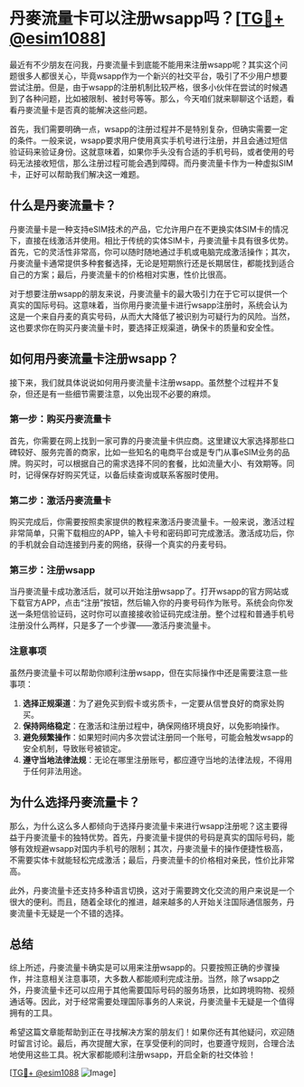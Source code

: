 # 丹麥流量卡可以注册wsapp吗？[[TG💪+ @esim1088](https://t.me/s/esim1088)]

最近有不少朋友在问我，丹麥流量卡到底能不能用来注册wsapp呢？其实这个问题很多人都很关心，毕竟wsapp作为一个新兴的社交平台，吸引了不少用户想要尝试注册。但是，由于wsapp的注册机制比较严格，很多小伙伴在尝试的时候遇到了各种问题，比如被限制、被封号等等。那么，今天咱们就来聊聊这个话题，看看丹麥流量卡是否真的能解决这些问题。

首先，我们需要明确一点，wsapp的注册过程并不是特别复杂，但确实需要一定的条件。一般来说，wsapp要求用户使用真实手机号进行注册，并且会通过短信验证码来验证身份。这就意味着，如果你手头没有合适的手机号码，或者使用的号码无法接收短信，那么注册过程可能会遇到障碍。而丹麥流量卡作为一种虚拟SIM卡，正好可以帮助我们解决这一难题。

## 什么是丹麥流量卡？

丹麥流量卡是一种支持eSIM技术的产品，它允许用户在不更换实体SIM卡的情况下，直接在线激活并使用。相比于传统的实体SIM卡，丹麥流量卡具有很多优势。首先，它的灵活性非常高，你可以随时随地通过手机或电脑完成激活操作；其次，丹麥流量卡通常提供多种套餐选择，无论是短期旅行还是长期居住，都能找到适合自己的方案；最后，丹麥流量卡的价格相对实惠，性价比很高。

对于想要注册wsapp的朋友来说，丹麥流量卡的最大吸引力在于它可以提供一个真实的国际号码。这意味着，当你用丹麥流量卡进行wsapp注册时，系统会认为这是一个来自丹麦的真实号码，从而大大降低了被识别为可疑行为的风险。当然，这也要求你在购买丹麥流量卡时，要选择正规渠道，确保卡的质量和安全性。

## 如何用丹麥流量卡注册wsapp？

接下来，我们就具体说说如何用丹麥流量卡注册wsapp。虽然整个过程并不复杂，但还是有一些细节需要注意，以免出现不必要的麻烦。

### 第一步：购买丹麥流量卡

首先，你需要在网上找到一家可靠的丹麥流量卡供应商。这里建议大家选择那些口碑较好、服务完善的商家，比如一些知名的电商平台或是专门从事eSIM业务的品牌。购买时，可以根据自己的需求选择不同的套餐，比如流量大小、有效期等。同时，记得保存好购买凭证，以备后续查询或联系客服时使用。

### 第二步：激活丹麥流量卡

购买完成后，你需要按照卖家提供的教程来激活丹麥流量卡。一般来说，激活过程非常简单，只需下载相应的APP，输入卡号和密码即可完成激活。激活成功后，你的手机就会自动连接到丹麦的网络，获得一个真实的丹麦号码。

### 第三步：注册wsapp

当丹麥流量卡成功激活后，就可以开始注册wsapp了。打开wsapp的官方网站或下载官方APP，点击“注册”按钮，然后输入你的丹麥号码作为账号。系统会向你发送一条短信验证码，这时你可以直接接收验证码完成注册。整个过程和普通手机号注册没什么两样，只是多了一个步骤——激活丹麥流量卡。

### 注意事项

虽然丹麥流量卡可以帮助你顺利注册wsapp，但在实际操作中还是需要注意一些事项：

1. **选择正规渠道**：为了避免买到假卡或劣质卡，一定要从信誉良好的商家处购买。
2. **保持网络稳定**：在激活和注册过程中，确保网络环境良好，以免影响操作。
3. **避免频繁操作**：如果短时间内多次尝试注册同一个账号，可能会触发wsapp的安全机制，导致账号被锁定。
4. **遵守当地法律法规**：无论在哪里注册账号，都应遵守当地的法律法规，不得用于任何非法用途。

## 为什么选择丹麥流量卡？

那么，为什么这么多人都倾向于选择丹麥流量卡来进行wsapp注册呢？这主要得益于丹麥流量卡的独特优势。首先，丹麥流量卡提供的号码是真实的国际号码，能够有效规避wsapp对国内手机号的限制；其次，丹麥流量卡的操作便捷性极高，不需要实体卡就能轻松完成激活；最后，丹麥流量卡的价格相对亲民，性价比非常高。

此外，丹麥流量卡还支持多种语言切换，这对于需要跨文化交流的用户来说是一个很大的便利。而且，随着全球化的推进，越来越多的人开始关注国际通信服务，丹麥流量卡无疑是一个不错的选择。

## 总结

综上所述，丹麥流量卡确实是可以用来注册wsapp的。只要按照正确的步骤操作，并注意相关注意事项，大多数人都能顺利完成注册。当然，除了wsapp之外，丹麥流量卡还可以应用于其他需要国际号码的服务场景，比如跨境购物、视频通话等。因此，对于经常需要处理国际事务的人来说，丹麥流量卡无疑是一个值得拥有的工具。

希望这篇文章能帮助到正在寻找解决方案的朋友们！如果你还有其他疑问，欢迎随时留言讨论。最后，再次提醒大家，在享受便利的同时，也要遵守规则，合理合法地使用这些工具。祝大家都能顺利注册wsapp，开启全新的社交体验！

[[TG💪+ @esim1088](https://t.me/s/esim1088) ![Image](https://i.postimg.cc/4NQfJmqS/Snipaste-2025-05-13-00-14-12.png)]